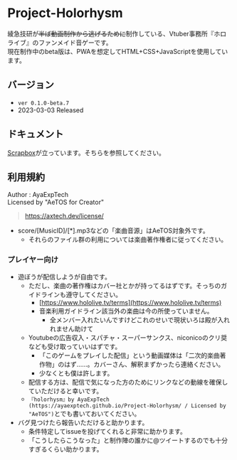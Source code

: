 # Project-Holorhysm

綾急技研が~~半ば動画制作から逃げるために~~制作している、Vtuber事務所『ホロライブ』のファンメイド音ゲーです。  
現在制作中のbeta版は、PWAを想定してHTML+CSS+JavaScriptを使用しています。

## バージョン

- `ver 0.1.0-beta.7`
- 2023-03-03 Released

## ドキュメント

[Scrapbox](https://scrapbox.io/AXT-Holorhysm/)が立っています。そちらを参照してください。

## 利用規約

Author : AyaExpTech  
Licensed by "AeTOS for Creator"
> https://axtech.dev/license/

- score/\[MusicID\]/\[*\].mp3などの「楽曲音源」はAeTOS対象外です。
    - それらのファイル群の利用については楽曲著作権者に従ってください。

### プレイヤー向け

- 遊ぼうが配信しようが自由です。
    - ただし、楽曲の著作権はカバー社とかが持ってるはずです。そっちのガイドラインも遵守してください。
        - [https://www.hololive.tv/terms](https://www.hololive.tv/terms)
        - 音楽利用ガイドライン該当外の楽曲は今の所使っていません。
            - 全メンバー入れたいんですけどこれのせいで現状いろは殿が入れれません助けて
    - Youtubeの広告収入・スパチャ・スーパーサンクス、niconicoのクリ奨なども受け取っていいはずです。
        - 「このゲームをプレイした配信」という動画媒体は「二次的楽曲著作物」のはず……。カバーさん、解釈まずかったら連絡ください。
        - 少なくとも僕は許します。
    - 配信する方は、配信で気になった方のためにリンクなどの動線を確保していただけると幸いです。
    - `『holorhysm』by AyaExpTech (https://ayaexptech.github.io/Project-Holorhysm/ / Licensed by "AeTOS")`とでも書いておいてください。
- バグ見つけたら報告いただけると助かります。
    - 条件特定してissueを投げてくれると非常に助かります。
    - 「こうしたらこうなった」と制作陣の誰かに@ツイートするのでも十分すぎるくらい助かります。
